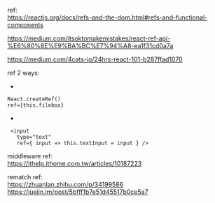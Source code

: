 

ref:  
https://reactjs.org/docs/refs-and-the-dom.html#refs-and-functional-components

https://medium.com/itsoktomakemistakes/react-ref-api-%E6%80%8E%E9%BA%BC%E7%94%A8-ea1f31cd0a7a

https://medium.com/4cats-io/24hrs-react-101-b287ffad1070

ref 2 ways:

* 
```
React.createRef()  
ref={this.filebox}
```
* 
```
 <input
   type="text"
   ref={ input => this.textInput = input } />
```

middleware ref:  
https://ithelp.ithome.com.tw/articles/10187223


rematch ref:  
https://zhuanlan.zhihu.com/p/34199586  
https://juejin.im/post/5bfff1b7e51d45517b0ce5a7  
